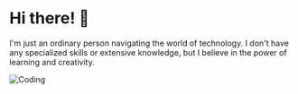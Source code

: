 # Hi there! 👋  
I'm just an ordinary person navigating the world of technology. I don't have any specialized skills or extensive knowledge, but I believe in the power of learning and creativity.

![Coding](https://i.giphy.com/media/v1.Y2lkPTc5MGI3NjExb3ZzZnJpdzlqYXRqYnYza3V2eGtyMXB2ZGJpcWh1b280OXVlY28wbiZlcD12MV9pbnRlcm5hbF9naWZfYnlfaWQmY3Q9Zw/0lGd2OXXHe4tFhb7Wh/giphy.gif)
